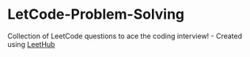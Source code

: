 # LetCode-Problem-Solving
Collection of LeetCode questions to ace the coding interview! - Created using [LeetHub](https://github.com/QasimWani/LeetHub)
